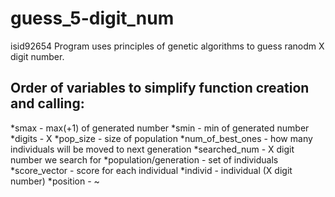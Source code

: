 # guess_5-digit_num
isid92654
Program uses principles of genetic algorithms to guess ranodm X digit number.

## Order of variables to simplify function creation and calling:
*smax - max(+1) of generated number
*smin - min of generated number
*digits - X
*pop_size - size of population
*num_of_best_ones - how many individuals will be moved to next generation
*searched_num - X digit number we search for
*population/generation - set of individuals
*score_vector - score for each individual
*individ - individual (X digit number)
*position - ~
